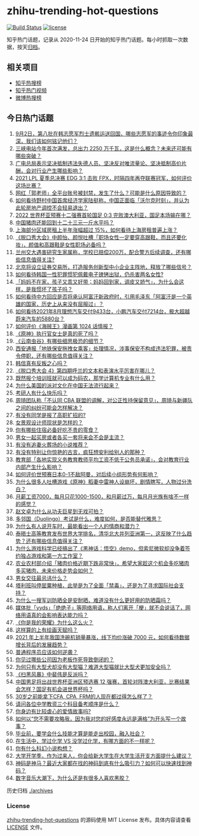 # zhihu-trending-hot-questions

[![Build Status](https://github.com/justjavac/zhihu-trending-hot-questions/workflows/ci/badge.svg?branch=master)](https://github.com/justjavac/zhihu-trending-hot-questions/actions)
[![license](https://img.shields.io/github/license/justjavac/zhihu-trending-hot-questions)](https://github.com/justjavac/zhihu-trending-hot-questions/blob/master/LICENSE)

知乎热门话题，记录从 2020-11-24 日开始的知乎热门话题。每小时抓取一次数据，按天[归档](./archives)。

## 相关项目

- [知乎热搜榜](https://github.com/justjavac/zhihu-trending-top-search)
- [知乎热门视频](https://github.com/justjavac/zhihu-trending-hot-video)
- [微博热搜榜](https://github.com/justjavac/weibo-trending-hot-search)

## 今日热门话题

<!-- BEGIN -->
<!-- 最后更新时间 Fri Sep 03 2021 06:18:15 GMT+0800 (China Standard Time) -->

1. [9月2日，第八批在韩志愿军烈士遗骸运送回国，哪些志愿军的事迹令你印象最深，我们该如何铭记他们？](https://www.zhihu.com/question/482921104)
1. [三峡电站今年首次满发，总出力 2250
   万千瓦，这是什么概念？未来还可能有哪些突破？](https://www.zhihu.com/question/483602873)
1. [广电总局表示坚决抵制违法失德人员、坚决反对唯流量论、坚决抵制高价片酬，会对行业产生哪些影响？](https://www.zhihu.com/question/484136671)
1. [2021 LPL 夏季总决赛 EDG 3:1 击败
   FPX，时隔四年再夺联赛冠军，如何评价这场比赛？](https://www.zhihu.com/question/484262788)
1. [网红「郭老师」全平台账号被封禁，发生了什么？可能是什么原因导致的？](https://www.zhihu.com/question/484278775)
1. [如何看待野村中国首席经济学家陆挺称，中国正面临「沃尔克时刻」，并认为此轮房地产调控不会轻易退出？](https://www.zhihu.com/question/484169608)
1. [2022 世界杯亚预赛十二强赛首轮国足 0:3
   完败澳大利亚，国足本场输在哪？](https://www.zhihu.com/question/484209444)
1. [中国猪肉还能回到十二十三元一斤水平吗？](https://www.zhihu.com/question/411052234)
1. [上海部分区域房租上半年涨幅超过 15%，如何看待上海房租普遍上涨？](https://www.zhihu.com/question/477906831)
1. [《脱口秀大会》中颜怡、颜悦吐槽「职场女性一定要穿高跟鞋，而且还要化妆」，颜值和高跟鞋是女性职场必备吗？](https://www.zhihu.com/question/484133067)
1. [兰州交大遇害研究生家属称，学校已赔偿200万，配合警方后续调查，还有哪些信息值得关注?](https://www.zhihu.com/question/484259523)
1. [北京将设立证券交易所，打造服务创新型中小企业主阵地，释放了哪些信号？](https://www.zhihu.com/question/484298202)
1. [如何看待韩国一性犯罪惯犯佩戴电子镣铐出狱，仍杀害两名女性?](https://www.zhihu.com/question/483449226)
1. [「妈妈不在家，孩子又乖又好带；妈妈回到家，调皮又娇气」，为什么会这样，是我惯坏了孩子吗？](https://www.zhihu.com/question/483973872)
1. [如何看待中方回应是否将承认阿富汗新政府时，引用毛泽东「阿富汗是一个英雄的国家，历史上从来没有屈服过」？](https://www.zhihu.com/question/484074143)
1. [如何看待2021年8月理想汽车交付9433台，小鹏汽车交付7214台，极大超越蔚来汽车的5880台？](https://www.zhihu.com/question/484041510)
1. [如何评价《海贼王》漫画第 1024 话情报？](https://www.zhihu.com/question/483898733)
1. [《原神》执行官女士是真的死了吗？](https://www.zhihu.com/question/484013638)
1. [《云南虫谷》有哪些细思极恐的细节？](https://www.zhihu.com/question/483513049)
1. [西安通报「地铁保安拖拽女乘客」处理情况，涉事保安不构成违法犯罪，被责令停职，还有哪些信息值得关注？](https://www.zhihu.com/question/484183679)
1. [韩信真有反叛之心吗？](https://www.zhihu.com/question/482789039)
1. [《脱口秀大会 4》第四期呼兰的文本和表演水平厉害在哪儿？](https://www.zhihu.com/question/483817283)
1. [既然报个培训班就可以成为码农，那学计算机专业有什么用？](https://www.zhihu.com/question/482941635)
1. [为什么美国的派对文化在中国无法流行起来？](https://www.zhihu.com/question/20445088)
1. [考研人有什么快乐吗？](https://www.zhihu.com/question/476100645)
1. [周琦团队称「不认同 CBA
   联盟的调解，对公正性持保留意见」，周琦与新疆队之间的纠纷可能会怎样解决？](https://www.zhihu.com/question/483482948)
1. [有没有同学是报了高职扩招的?](https://www.zhihu.com/question/440444523)
1. [女景观设计师现状是怎样的？](https://www.zhihu.com/question/266010527)
1. [你有哪些住宿必备好吃不贵的零食？](https://www.zhihu.com/question/342445699)
1. [男女一起买房或者各买一套将来会不会是主流？](https://www.zhihu.com/question/478057106)
1. [有没有追妻火葬场的小说推荐？](https://www.zhihu.com/question/360806849)
1. [有没有特别让你惊艳的古言，疯狂想安利给别人的那种？](https://www.zhihu.com/question/334390853)
1. [教育部「各地实现义务教育教师平均工资不低于公务员承诺」，会对教育行业内部产生什么影响？](https://www.zhihu.com/question/483935009)
1. [如何评价世预赛日本0-1不敌阿曼，对后续小组形势有何影响？](https://www.zhihu.com/question/484294969)
1. [为什么很多人吐槽游戏《原神》稻妻中雷神人设崩坏，剧情瞎写，人物过分洗白？](https://www.zhihu.com/question/484128791)
1. [月薪工资7000，每月只花1000-1500，和月薪过万，每月月光族有啥不一样的感觉？](https://www.zhihu.com/question/392697045)
1. [赵文卓为什么从功夫巨星到无戏可拍？](https://www.zhihu.com/question/483102098)
1. [多邻国（Duolingo）考试是什么，难度如何，是否能替代雅思？](https://www.zhihu.com/question/387485450)
1. [为什么有人说开车时，最能看出一个人的情商和潜力？](https://www.zhihu.com/question/465346552)
1. [泰晤士高等教育发布世界大学排名，清华北大并列亚洲第一，这反映了什么趋势？还有哪些信息值得关注？](https://www.zhihu.com/question/484167535)
1. [为什么游戏科学已经搞出了《黑神话：悟空》demo，但索尼微软却没争着签约独占游戏和第一方工作室？](https://www.zhihu.com/question/483402120)
1. [农业农村部介绍「猪肉价格近期下跌非常快」，希望大家趁这个机会多吃猪肉多买猪肉，未来价格走势会如何？](https://www.zhihu.com/question/483948816)
1. [男女交往最忌讳什么？](https://www.zhihu.com/question/23151702)
1. [塔利班叫停罂粟种植，此举是为了全面「禁毒」，还是为了寻求国际社会支持？](https://www.zhihu.com/question/483986478)
1. [为什么一搜军训防晒全是安耐晒，难道没有什么更好用的防晒霜吗？](https://www.zhihu.com/question/343239595)
1. [媒体批「yyds」「绝绝子」等网络用语，称人们离开「梗」就不会说话了，网络用语真的会影响表达能力吗？](https://www.zhihu.com/question/484057801)
1. [《你是我的荣耀》为什么这么火？](https://www.zhihu.com/question/480463486)
1. [这样算的上有绘画天赋吗？](https://www.zhihu.com/question/482341647)
1. [2021 年上半年我国洗碗机销量暴涨，线下均价涨破 7000
   元，如何看待数据增长背后的发展趋势？](https://www.zhihu.com/question/483941658)
1. [普通程序员应该如何逆袭？](https://www.zhihu.com/question/27650886)
1. [你见过哪些公司因为老板作死导致倒闭的？](https://www.zhihu.com/question/295095096)
1. [为何只有大型犬却没有大型猫？难道大型猫就比大型犬更加安全吗？](https://www.zhihu.com/question/483717874)
1. [《扫黑风暴》中裴伟是反派吗？](https://www.zhihu.com/question/481276828)
1. [中国男足将出战世界杯亚洲区预选赛 12
   强赛，首轮对阵澳大利亚，比赛结果会怎样？国足有机会进世界杯吗？](https://www.zhihu.com/question/484214980)
1. [30岁之前能拿下CFA, CPA, FRM的人现在都过得怎么样了？](https://www.zhihu.com/question/436562845)
1. [请问各位中学教资三个科目备考顺序是什么？](https://www.zhihu.com/question/479206225)
1. [你身边有比较虐心的爱情故事吗?](https://www.zhihu.com/question/352335209)
1. [如何以“您不需要攻略我，因为我对您的好感度永远是满格”为开头写一个故事？](https://www.zhihu.com/question/460812900)
1. [毕业前，要学会什么技能才算是能走出校园，融入社会？](https://www.zhihu.com/question/340857562)
1. [在生活中，学过化学 VS 没学过化学，有哪方面的不一样呢？](https://www.zhihu.com/question/482687480)
1. [你有什么科幻小说构想？](https://www.zhihu.com/question/316389064)
1. [大学开学季，作为过来人，你会给新大学生在大学生活开支方面提什么建议？](https://www.zhihu.com/question/484108666)
1. [神码是神马？最近大家都在找的神码到底有什么吸引力？如何可以快速找到神码？](https://www.zhihu.com/question/483964643)
1. [数字音乐大潮下，为什么还是有很多人喜欢黑胶？](https://www.zhihu.com/question/478426813)

<!-- END -->

历史归档 [./archives](./archives)

### License

[zhihu-trending-hot-questions](https://github.com/justjavac/zhihu-trending-hot-questions)
的源码使用 MIT License 发布。具体内容请查看 [LICENSE](./LICENSE) 文件。
